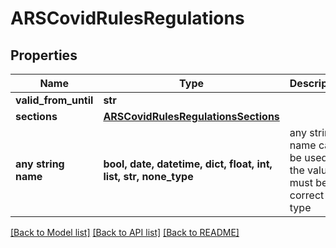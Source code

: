 # ARSCovidRulesRegulations


## Properties
Name | Type | Description | Notes
------------ | ------------- | ------------- | -------------
**valid_from_until** | **str** |  | [optional] 
**sections** | [**ARSCovidRulesRegulationsSections**](ARSCovidRulesRegulationsSections.md) |  | [optional] 
**any string name** | **bool, date, datetime, dict, float, int, list, str, none_type** | any string name can be used but the value must be the correct type | [optional]

[[Back to Model list]](../README.md#documentation-for-models) [[Back to API list]](../README.md#documentation-for-api-endpoints) [[Back to README]](../README.md)


